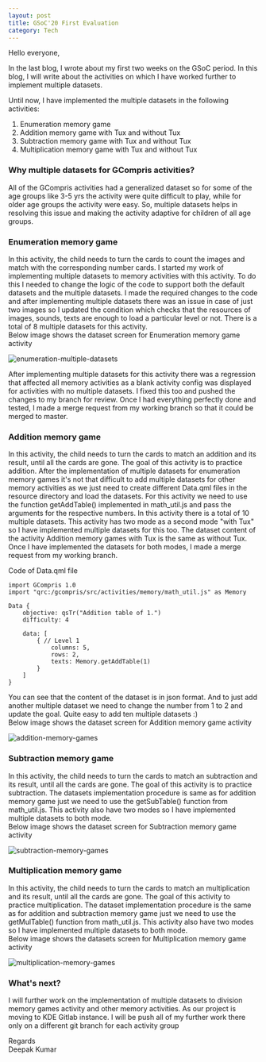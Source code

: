 ```yaml
---
layout: post
title: GSoC'20 First Evaluation
category: Tech
---
```



Hello everyone,

In the last blog, I wrote about my first two weeks on the GSoC period. In this blog, I will write about the activities on which I have worked further to implement multiple datasets.

Until now, I have implemented the multiple datasets in the following activities:

1. Enumeration memory game
2. Addition memory game with Tux and without Tux
3. Subtraction memory game with Tux and without Tux
4. Multiplication memory game with Tux and without Tux

### Why multiple datasets for GCompris activities?

 All of the GCompris activities had a generalized dataset so for some of the age groups like 3-5 yrs the activity were quite difficult to play, while for older age groups the activity were easy. So, multiple datasets helps in resolving this issue and making the activity adaptive for children of all age groups.

### Enumeration memory game

In this activity, the child needs to turn the cards to count the images and match with the corresponding number cards. I started my work of implementing multiple datasets to memory activities with this activity. To do this I needed to change the logic of the code to support both the default datasets and the multiple datasets. I made the required changes to the code and after implementing multiple datasets there was an issue in case of just two images so I updated the condition which checks that the resources of images, sounds, texts are enough to load a particular level or not. There is a total of 8 multiple datasets for this activity. <br>
Below image shows the dataset screen for Enumeration memory game activity

![enumeration-multiple-datasets](https://user-images.githubusercontent.com/66898390/86505756-55edd880-bde6-11ea-86e4-88a3d73ff9aa.png)

After implementing multiple datasets for this activity there was a regression that affected all memory activities as a blank activity config was displayed for activities with no multiple datasets. I fixed this too and pushed the changes to my branch for review. Once I had everything perfectly done and tested, I made a merge request from my working branch so that it could be merged to master. 

### Addition memory game

In this activity, the child needs to turn the cards to match an addition and its result, until all the cards are gone. The goal of this activity is to practice addition. After the implementation of multiple datasets for enumeration memory games it's not that difficult to add multiple datasets for other memory activities as we just need to create different Data.qml files in the resource directory and load the datasets. For this activity we need to use the function getAddTable() implemented in math_util.js and pass the arguments for the respective numbers. In this activity there is a total of 10 multiple datasets. This activity has two mode as a second mode "with Tux" so I have implemented multiple datasets for this too. The dataset content of the activity Addition memory games with Tux is the same as without Tux. Once I have implemented the datasets for both modes, I made a merge request from my working branch.

Code of Data.qml file 

```
import GCompris 1.0
import "qrc:/gcompris/src/activities/memory/math_util.js" as Memory

Data {
    objective: qsTr("Addition table of 1.")
    difficulty: 4

    data: [
        { // Level 1
            columns: 5,
            rows: 2,
            texts: Memory.getAddTable(1)
        }
    ]
}
```

You can see that the content of the dataset is in json format. And to just add another multiple dataset we need to change the number from 1 to 2 and update the goal. Quite easy to add ten multiple datasets :)<br>
Below image shows the dataset screen for Addition memory game activity

![addition-memory-games](https://user-images.githubusercontent.com/66898390/86506233-25f50400-bdeb-11ea-8e8d-6988a4f397da.png)


### Subtraction memory game

In this activity, the child needs to turn the cards to match an subtraction and its result, until all the cards are gone. The goal of this activity is to practice subtraction. The datasets implementation procedure is same as for addition memory game just we need to use the getSubTable() function from math_util.js. This activity also have two modes so I have implemented multiple datasets to both mode.<br>
Below image shows the dataset screen for Subtraction memory game activity

![subtraction-memory-games](https://user-images.githubusercontent.com/66898390/86506339-2a6dec80-bdec-11ea-8885-7609f39b8f48.png)

### Multiplication memory game

In this activity, the child needs to turn the cards to match an multiplication and its result, until all the cards are gone. The goal of this activity to practice multiplication. The dataset implementation procedure is the same as for addition and subtraction memory game just we need to use the getMulTable() function from math_util.js. This activity also have two modes so I have implemented multiple datasets to both mode.<br>
Below image shows the datasets screen for Multiplication memory game activity

![multiplication-memory-games](https://user-images.githubusercontent.com/66898390/86506381-90f30a80-bdec-11ea-8447-65ef69975833.png)


### What's next?

I will further work on the implementation of multiple datasets to division memory games activity and other memory activities. As our project is moving to KDE Gitlab instance. I will be push all of my further work there only on a different git branch for each activity group

Regards<br>
Deepak Kumar



